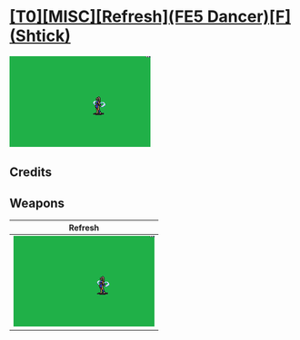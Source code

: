 # [\[T0\]\[MISC\]\[Refresh\]\(FE5 Dancer\)\[F\]\(Shtick\)](../%5BT0%5D%5BMISC%5D%5BRefresh%5D(FE5%20Dancer)%5BF%5D(Shtick))

<img src="./8.%20Refresh/Refresh_000.png" alt="[T0][MISC][Refresh](FE5 Dancer)[F](Shtick) standing" />

## Credits



## Weapons


|Refresh |
|  :---: |
| <img alt="Refresh animation" src="./8.%20Refresh/Refresh.gif" /> |
